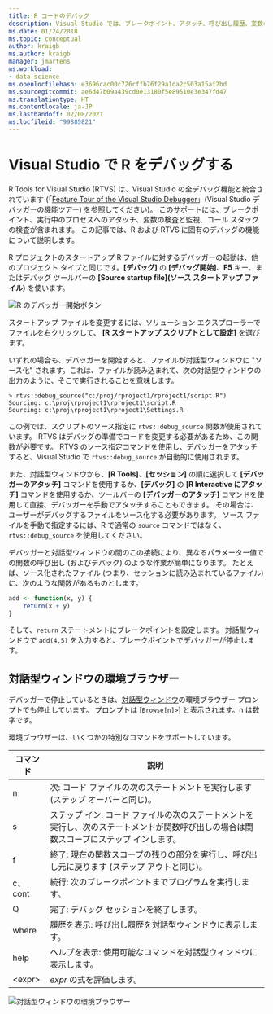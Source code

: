 ```yaml
---
title: R コードのデバッグ
description: Visual Studio では、ブレークポイント、アタッチ、呼び出し履歴、変数の検査など、R の完全なデバッグ エクスペリエンスが提供されています。
ms.date: 01/24/2018
ms.topic: conceptual
author: kraigb
ms.author: kraigb
manager: jmartens
ms.workload:
- data-science
ms.openlocfilehash: e3696cac00c726cffb76f29a1da2c503a15af2bd
ms.sourcegitcommit: ae6d47b09a439cd0e13180f5e89510e3e347fd47
ms.translationtype: HT
ms.contentlocale: ja-JP
ms.lasthandoff: 02/08/2021
ms.locfileid: "99885821"
---
```

# <a name="debug-r-in-visual-studio"></a>Visual Studio で R をデバッグする

R Tools for Visual Studio (RTVS) は、Visual Studio の全デバッグ機能と統合されています (「[Feature Tour of the Visual Studio Debugger](../debugger/debugger-feature-tour.md)」(Visual Studio デバッガーの機能ツアー) を参照してください)。 このサポートには、ブレークポイント、実行中のプロセスへのアタッチ、変数の検査と監視、コール スタックの検査が含まれます。 この記事では、R および RTVS に固有のデバッグの機能について説明します。

R プロジェクトのスタートアップ R ファイルに対するデバッガーの起動は、他のプロジェクト タイプと同じです。**[デバッグ]** の **[デバッグ開始]**、**F5** キー、またはデバッグ ツールバーの **[Source startup file]\(ソース スタートアップ ファイル\)** を使います。

![R のデバッガー開始ボタン](media/debugger-start-button.png)

スタートアップ ファイルを変更するには、ソリューション エクスプローラーでファイルを右クリックして、 **[R スタートアップ スクリプトとして設定]** を選びます。

いずれの場合も、デバッガーを開始すると、ファイルが対話型ウィンドウに "ソース化" されます。これは、ファイルが読み込まれて、次の対話型ウィンドウの出力のように、そこで実行されることを意味します。

```output
> rtvs::debug_source("c:/proj/rproject1/rproject1/script.R")
Sourcing: c:\proj\rproject1\rproject1\script.R
Sourcing: c:\proj\rproject1\rproject1\Settings.R
```

この例では、スクリプトのソース指定に `rtvs::debug_source` 関数が使用されています。 RTVS はデバッグの準備でコードを変更する必要があるため、この関数が必要です。 RTVS のソース指定コマンドを使用し、デバッガーをアタッチすると、Visual Studio で `rtvs::debug_source` が自動的に使用されます。

また、対話型ウィンドウから、**[R Tools]**、**[セッション]** の順に選択して **[デバッガーのアタッチ]** コマンドを使用するか、**[デバッグ]** の **[R Interactive にアタッチ]** コマンドを使用するか、ツールバーの **[デバッガーのアタッチ]** コマンドを使用して直接、デバッガーを手動でアタッチすることもできます。 その場合は、ユーザーがデバッグするファイルをソース化する必要があります。 ソース ファイルを手動で指定するには、R で通常の `source` コマンドではなく、`rtvs::debug_source` を使用してください。

デバッガーと対話型ウィンドウの間のこの接続により、異なるパラメーター値での関数の呼び出し (およびデバッグ) のような作業が簡単になります。 たとえば、ソース化されたファイル (つまり、セッションに読み込まれているファイル) に、次のような関数があるものとします。

```R
add <- function(x, y) {
    return(x + y)
}
```

そして、`return` ステートメントにブレークポイントを設定します。 対話型ウィンドウで `add(4,5)` を入力すると、ブレークポイントでデバッガーが停止します。

## <a name="environment-browser-in-the-interactive-window"></a>対話型ウィンドウの環境ブラウザー

デバッガーで停止しているときは、[対話型ウィンドウ](interactive-repl-for-r-in-visual-studio.md)の環境ブラウザー プロンプトでも停止しています。 プロンプトは [`Browse[n]>`] と表示されます。n は数字です。

環境ブラウザーは、いくつかの特別なコマンドをサポートしています。

| コマンド | 説明 |
| --- | --- |
| n | 次: コード ファイルの次のステートメントを実行します (ステップ オーバーと同じ)。 |
| s | ステップ イン: コード ファイルの次のステートメントを実行し、次のステートメントが関数呼び出しの場合は関数スコープにステップ インします。 |
| f | 終了: 現在の関数スコープの残りの部分を実行し、呼び出し元に戻ります (ステップ アウトと同じ)。 |
| c、cont | 続行: 次のブレークポイントまでプログラムを実行します。 |
| Q | 完了: デバッグ セッションを終了します。 |
| where | 履歴を表示: 呼び出し履歴を対話型ウィンドウに表示します。 |
| help | ヘルプを表示: 使用可能なコマンドを対話型ウィンドウに表示します。 |
| &lt;expr&gt; | *expr* の式を評価します。 |

![対話型ウィンドウの環境ブラウザー](media/debugger-environment-browser.png)

